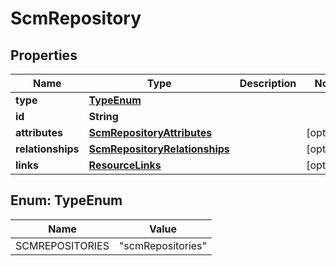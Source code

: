

# ScmRepository


## Properties

| Name | Type | Description | Notes |
|------------ | ------------- | ------------- | -------------|
|**type** | [**TypeEnum**](#TypeEnum) |  |  |
|**id** | **String** |  |  |
|**attributes** | [**ScmRepositoryAttributes**](ScmRepositoryAttributes.md) |  |  [optional] |
|**relationships** | [**ScmRepositoryRelationships**](ScmRepositoryRelationships.md) |  |  [optional] |
|**links** | [**ResourceLinks**](ResourceLinks.md) |  |  [optional] |



## Enum: TypeEnum

| Name | Value |
|---- | -----|
| SCMREPOSITORIES | &quot;scmRepositories&quot; |



